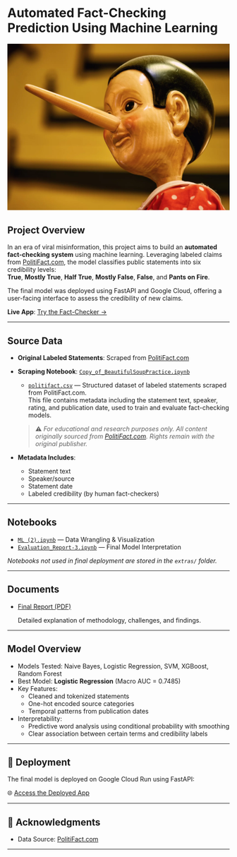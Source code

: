 # Automated Fact-Checking Prediction Using Machine Learning

![Pinocchio](./politifact.png)




##  Project Overview

In an era of viral misinformation, this project aims to build an **automated fact-checking system** using machine learning. Leveraging labeled claims from [PolitiFact.com](https://www.politifact.com/), the model classifies public statements into six credibility levels:  
**True**, **Mostly True**, **Half True**, **Mostly False**, **False**, and **Pants on Fire**.

The final model was deployed using FastAPI and Google Cloud, offering a user-facing interface to assess the credibility of new claims.

 **Live App**: [Try the Fact-Checker →](https://fastapi-app-273008876300.us-central1.run.app/)

---




##  Source Data

- **Original Labeled Statements**: Scraped from [PolitiFact.com](https://www.politifact.com/)
- **Scraping Notebook**: [`Copy_of_BeautifulSoupPractice.ipynb`](./Copy_of_BeautifulSoupPractice.ipynb)
  - [`politifact.csv`](./politifact.csv) — Structured dataset of labeled statements scraped from PolitiFact.com.  
  This file contains metadata including the statement text, speaker, rating, and publication date, used to train and evaluate fact-checking models.  
  > ⚠️ *For educational and research purposes only. All content originally sourced from [PolitiFact.com](https://www.politifact.com/). Rights remain with the original publisher.*

- **Metadata Includes**:
  - Statement text
  - Speaker/source
  - Statement date
  - Labeled credibility (by human fact-checkers)

---

##  Notebooks
- [`ML (2).ipynb`](./ML%20(2).ipynb) — Data Wrangling & Visualization
- [`Evaluation_Report-3.ipynb`](./Evaluation_Report-3.ipynb) — Final Model Interpretation




_Notebooks not used in final deployment are stored in the `extras/` folder._

---

## Documents

- [Final Report (PDF)](./Automated%20Fact-Checking%20Prediction%20Using%20Machine%20Learning.pdf)

  Detailed explanation of methodology, challenges, and findings.



---

##  Model Overview

- Models Tested: Naive Bayes, Logistic Regression, SVM, XGBoost, Random Forest
- Best Model: **Logistic Regression** (Macro AUC = 0.7485)
- Key Features:
  - Cleaned and tokenized statements
  - One-hot encoded source categories
  - Temporal patterns from publication dates
- Interpretability:
  - Predictive word analysis using conditional probability with smoothing
  - Clear association between certain terms and credibility labels

---

## 🚀 Deployment

The final model is deployed on Google Cloud Run using FastAPI:

🌐 [Access the Deployed App](https://fastapi-app-273008876300.us-central1.run.app/)

---



## 📸 Acknowledgments

- Data Source: [PolitiFact.com](https://www.politifact.com/)


---

